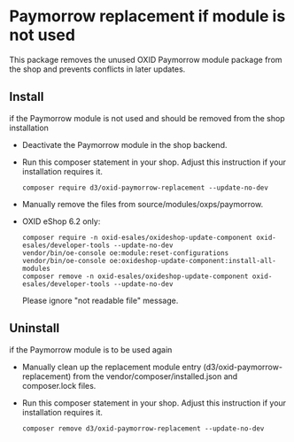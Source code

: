 # Paymorrow replacement if module is not used

This package removes the unused OXID Paymorrow module package from the shop and prevents conflicts in later updates.

## Install

if the Paymorrow module is not used and should be removed from the shop installation

* Deactivate the Paymorrow module in the shop backend.
* Run this composer statement in your shop. Adjust this instruction if your installation requires it.

    `composer require d3/oxid-paymorrow-replacement --update-no-dev`
    
* Manually remove the files from source/modules/oxps/paymorrow.
* OXID eShop 6.2 only:

    ```
    composer require -n oxid-esales/oxideshop-update-component oxid-esales/developer-tools --update-no-dev
    vendor/bin/oe-console oe:module:reset-configurations
    vendor/bin/oe-console oe:oxideshop-update-component:install-all-modules
    composer remove -n oxid-esales/oxideshop-update-component oxid-esales/developer-tools --update-no-dev
    ```
    
    Please ignore "not readable file" message.

## Uninstall

if the Paymorrow module is to be used again

* Manually clean up the replacement module entry (d3/oxid-paymorrow-replacement) from the vendor/composer/installed.json and composer.lock files.
* Run this composer statement in your shop. Adjust this instruction if your installation requires it.

    `composer remove d3/oxid-paymorrow-replacement --update-no-dev`
